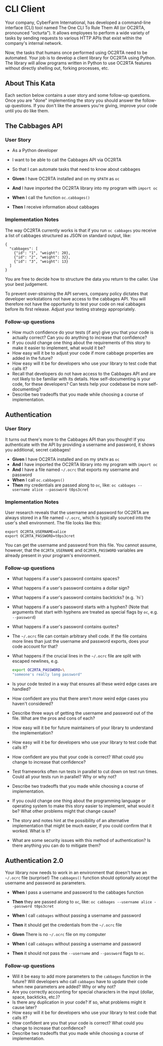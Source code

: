 # CLI Client

Your company, CyberFarm International, has developed a
command-line interface (CLI) tool named The One CLI To Rule
Them All (or OC2RTA, pronounced "octurta"). It allows
employees to perform a wide variety of tasks by sending
requests to various HTTP APIs that exist within the
company's internal network.

Now, the tasks that humans once performed using OC2RTA need
to be automated. Your job is to develop a client library for
OC2RTA using Python. The library will allow programs written
in Python to use OC2RTA features without directly shelling
out, forking processes, etc.

## About This Kata

Each section below contains a user story and some follow-up
questions. Once you are "done" implementing the story you
should answer the follow-up questions. If you don't like the
answers you're giving, improve your code until you do like
them.

## The Cabbages API

### User Story

- As a Python developer
- I want to be able to call the Cabbages API via OC2RTA
- So that I can automate tasks that need to know about cabbages

- **Given** I have OC2RTA installed and on my `$PATH` as `oc`
- **And** I have imported the OC2RTA library into my program with `import oc`
- **When** I call the function `oc.cabbages()`
- **Then** I receive information about cabbages

### Implementation Notes

The way OC2RTA currently works is that if you run `oc cabbages`
you receive a list of cabbages structured as JSON on
standard output, like:

```
{
  "cabbages": [
    {"id": "1", "weight": 20},
    {"id": "2", "weight": 32},
    {"id": "3", "weight": 13}
  ]
}
```

You are free to decide how to structure the data you return
to the caller. Use your best judgement.

To prevent over-straining the API servers, company policy
dictates that developer workstations not have access to
the cabbages API. You will therefore not have the opportunity
to test your code on real cabbages before its first release.
Adjust your testing strategy appropriately.

### Follow-up questions

- How much confidence do your tests (if any) give you that
your code is actually correct? Can you do anything to
increase that confidence?
- If you could change one thing about the requirements of this
story to make it easier to implement, what would it be?
- How easy will it be to adjust your code if more cabbage
properties are added in the future?
- How easy will it be for developers who use your library to
test code that calls it?
- Recall that developers do not have access to the Cabbages
API and are not likely to be familiar with its details. How
self-documenting is your code, for these developers? Can
tests help your codebase be more self-documenting?
- Describe two tradeoffs that you made while choosing a
course of implementation.

## Authentication

### User Story

It turns out there's more to the Cabbages API than you
thought! If you authenticate with the API by providing a
username and password, it shows you additional, secret
cabbages!

- **Given** I have OC2RTA installed and on my `$PATH` as `oc`
- **And** I have imported the OC2RTA library into my program with `import oc`
- **And** I have a file named `~/.ocrc` that exports my username and password
- **When** I call `oc.cabbages()`
- **Then** my credentials are passed along to `oc`, like: `oc cabbages --username alice --password t0ps3cret`

### Implementation Notes

User research reveals that the username and password for
OC2RTA are always stored in a file named `~/.ocrc`, which is
typically sourced into the user's shell environment. The
file looks like this:

```
export OC2RTA_USERNAME=alice
export OC2RTA_PASSWORD=t0ps3cret
```

You can get the username and password from this file.
You cannot assume, however, that the `OC2RTA_USERNAME` and
`OC2RTA_PASSWORD` variables are already present in your
program's environment.

### Follow-up questions

- What happens if a user's password contains spaces?
- What happens if a user's password contains a dollar sign?
- What happens if a user's password contains backticks?
  (e.g. \`hi\`)
- What happens if a user's password starts with a hyphen?
  (Note that arguments that start with hyphens are treated
  as special flags by `oc`, e.g. `--password`)
- What happens if a user's password contains quotes?
- The `~/.ocrc` file can contain arbitrary shell code.
  If the file contains more lines than just the username
  and password exports, does your code account for that?
- What happens if the crucial lines in the `~/.ocrc` file
  are split with escaped newlines, e.g.

  ```bash
  export OC2RTA_PASSWORD=\
  "someone's really long password"
  ```

- Is your code tested in a way that ensures all these weird
  edge cases are handled?
- How confident are you that there aren't *more* weird edge
  cases you haven't considered?
- Describe three ways of getting the username and password
  out of the file. What are the pros and cons of each?
- How easy will it be for future maintainers of your library
  to understand the implementation?
- How easy will it be for developers who use your library to
  test code that calls it?
- How confident are you that your code is correct? What
  could you change to increase that confidence?
- Test frameworks often run tests in parallel to cut down
  on test run times. Could all your tests run in parallel?
  Why or why not?
- Describe two tradeoffs that you made while choosing a
  course of implementation.
- If you could change one thing about the programming
  language or operating system to make this story easier to
  implement, what would it be? What other problems might
  that change cause?
- The story and notes hint at the possibility
  of an alternative implementation that might be much
  easier, if you could confirm that it worked. What is it?
- What are some security issues with this method of
  authentication? Is there anything you can do to mitigate
  them?

## Authentication 2.0

Your library now needs to work in an environment that doesn't
have an `~/.ocrc` file (surprise!) The `cabbages()` function
should optionally accept the username and password as
parameters.

- **When** I pass a username and password to the cabbages function
- **Then** they are passed along to `oc`, like: `oc cabbages --username alice --password t0ps3cret`

- **When** I call `cabbages` without passing a username and password
- **Then** it should get the credentials from the `~/.ocrc` file

- **Given** There is no `~/.ocrc` file on my computer
- **When** I call `cabbages` without passing a username and password
- **Then** it should not pass the `--username` and `--password` flags to `oc`.

### Follow-up questions

- Will it be easy to add more parameters to the `cabbages`
  function in the future? Will developers who call `cabbages`
  have to update their code when new parameters are added?
  Why or why not?
- Are you correctly accounting for special characters in
  the input (dollar, space, backticks, etc.)?
- Is there any duplication in your code? If so, what
  problems might it cause later?
- How easy will it be for developers who use your library to
  test code that calls it?
- How confident are you that your code is correct? What
  could you change to increase that confidence?
- Describe two tradeoffs that you made while choosing a
  course of implementation.
